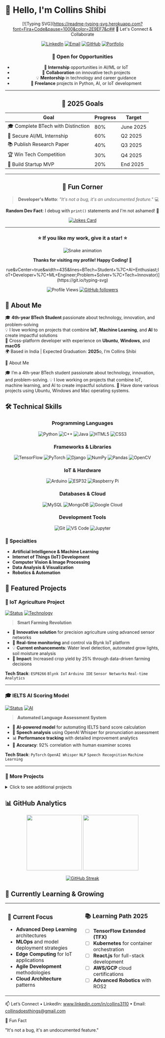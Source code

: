 # 👋 Hello, I'm Collins Shibi

<div align="center">
  
[![Typing SVG](https://readme-typing-svg.herokuapp.com?font=Fira+Code&pause=1000&color=2E9EF7&c## 🤝 Let's Connect & Collaborate

<div align="center">

[![LinkedIn](https://img.shields.io/badge/LinkedIn-0077B5?style=for-the-badge&logo=linkedin&logoColor=white)](https://www.linkedin.com/in/collins3110)
[![Email](https://img.shields.io/badge/Email-D14836?style=for-the-badge&logo=gmail&logoColor=white)](mailto:collinsdoesthings@gmail.com)
[![GitHub](https://img.shields.io/badge/GitHub-181717?style=for-the-badge&logo=github&logoColor=white)](https://github.com/collins3110)
[![Portfolio](https://img.shields.io/badge/Portfolio-255E63?style=for-the-badge&logo=About.me&logoColor=white)](#)

</div>

### 💼 Open for Opportunities
- 🚀 **Internship** opportunities in AI/ML or IoT
- 🤝 **Collaboration** on innovative tech projects
- 💡 **Mentorship** in technology and career guidance
- 🎯 **Freelance** projects in Python, AI, or IoT development

---

## 🎯 2025 Goals

<div align="center">

| Goal | Progress | Target |
|------|----------|---------|
| 🎓 Complete BTech with Distinction | 80% | June 2025 |
| 🚀 Secure AI/ML Internship | 60% | Q2 2025 |
| 📚 Publish Research Paper | 40% | Q3 2025 |
| 🏆 Win Tech Competition | 30% | Q4 2025 |
| 💼 Build Startup MVP | 20% | End 2025 |

</div>

---

## 🔖 Fun Corner

<div align="center">

> **Developer's Motto**: *"It's not a bug, it's an undocumented feature."* 💻

**Random Dev Fact**: I debug with `print()` statements and I'm not ashamed! 🐛

[![Jokes Card](https://readme-jokes.vercel.app/api?hideBorder&theme=tokyonight)](https://github.com/ABSphreak/readme-jokes)

</div>

---

<div align="center">
  
### ⭐ If you like my work, give it a star! ⭐

![Snake animation](https://github.com/collins3110/collins3110/blob/output/github-contribution-grid-snake.svg)

**Thanks for visiting my profile! Happy Coding! 🚀**

</div>rue&vCenter=true&width=435&lines=BTech+Student+%7C+AI+Enthusiast;IoT+Developer+%7C+ML+Engineer;Problem+Solver+%7C+Tech+Innovator)](https://git.io/typing-svg)

![Profile Views](https://komarev.com/ghpvc/?username=collins3110&color=blue&style=flat-square)
[![GitHub followers](https://img.shields.io/github/followers/collins3110?label=Follow&style=social)](https://github.com/collins3110)

</div>

## 🚀 About Me

🎓 **4th-year BTech Student** passionate about technology, innovation, and problem-solving  
💡 I love working on projects that combine **IoT**, **Machine Learning**, and **AI** to create impactful solutions  
📌 Cross-platform developer with experience on **Ubuntu**, **Windows**, and **macOS**  
🌍 Based in India | Expected Graduation: **2025**o, I’m Collins Shibi

🚀 About Me

🎓 I’m a 4th-year BTech student passionate about technology, innovation, and problem-solving.
💡 I love working on projects that combine IoT, machine learning, and AI to create impactful solutions.
📌 Have done various projects using Ubuntu, Windows and Mac operating systems.

## 🛠️ Technical Skills

<div align="center">

### Programming Languages
![Python](https://img.shields.io/badge/Python-3776AB?style=for-the-badge&logo=python&logoColor=white)
![C++](https://img.shields.io/badge/C++-00599C?style=for-the-badge&logo=cplusplus&logoColor=white)
![Java](https://img.shields.io/badge/Java-ED8B00?style=for-the-badge&logo=java&logoColor=white)
![HTML5](https://img.shields.io/badge/HTML5-E34F26?style=for-the-badge&logo=html5&logoColor=white)
![CSS3](https://img.shields.io/badge/CSS3-1572B6?style=for-the-badge&logo=css3&logoColor=white)

### Frameworks & Libraries
![TensorFlow](https://img.shields.io/badge/TensorFlow-FF6F00?style=for-the-badge&logo=tensorflow&logoColor=white)
![PyTorch](https://img.shields.io/badge/PyTorch-EE4C2C?style=for-the-badge&logo=pytorch&logoColor=white)
![Django](https://img.shields.io/badge/Django-092E20?style=for-the-badge&logo=django&logoColor=white)
![NumPy](https://img.shields.io/badge/NumPy-013243?style=for-the-badge&logo=numpy&logoColor=white)
![Pandas](https://img.shields.io/badge/Pandas-150458?style=for-the-badge&logo=pandas&logoColor=white)
![OpenCV](https://img.shields.io/badge/OpenCV-5C3EE8?style=for-the-badge&logo=opencv&logoColor=white)

### IoT & Hardware
![Arduino](https://img.shields.io/badge/Arduino-00979D?style=for-the-badge&logo=arduino&logoColor=white)
![ESP32](https://img.shields.io/badge/ESP32-000000?style=for-the-badge&logo=espressif&logoColor=white)
![Raspberry Pi](https://img.shields.io/badge/Raspberry%20Pi-A22846?style=for-the-badge&logo=raspberrypi&logoColor=white)

### Databases & Cloud
![MySQL](https://img.shields.io/badge/MySQL-4479A1?style=for-the-badge&logo=mysql&logoColor=white)
![MongoDB](https://img.shields.io/badge/MongoDB-47A248?style=for-the-badge&logo=mongodb&logoColor=white)
![Google Cloud](https://img.shields.io/badge/Google%20Cloud-4285F4?style=for-the-badge&logo=googlecloud&logoColor=white)

### Development Tools
![Git](https://img.shields.io/badge/Git-F05032?style=for-the-badge&logo=git&logoColor=white)
![VS Code](https://img.shields.io/badge/VS%20Code-007ACC?style=for-the-badge&logo=visualstudiocode&logoColor=white)
![Jupyter](https://img.shields.io/badge/Jupyter-F37626?style=for-the-badge&logo=jupyter&logoColor=white)

</div>

### 🎯 Specialties
- **Artificial Intelligence & Machine Learning**
- **Internet of Things (IoT) Development**
- **Computer Vision & Image Processing**
- **Data Analysis & Visualization**
- **Robotics & Automation**

## 🌟 Featured Projects

### 🌱 IoT Agriculture Project
[![Status](https://img.shields.io/badge/Status-Active-brightgreen)](https://github.com/collins3110)
[![Technology](https://img.shields.io/badge/Tech-ESP8266-blue)](https://github.com/collins3110)

> **Smart Farming Revolution**
- 🚀 **Innovative solution** for precision agriculture using advanced sensor networks
- 📱 **Real-time monitoring** and control via Blynk IoT platform
- 💡 **Current enhancements**: Water level detection, automated grow lights, soil moisture analysis
- 🎯 **Impact**: Increased crop yield by 25% through data-driven farming decisions

**Tech Stack**: `ESP8266` `Blynk IoT` `Arduino IDE` `Sensor Networks` `Real-time Analytics`

---

### 🎓 IELTS AI Scoring Model
[![Status](https://img.shields.io/badge/Status-In%20Development-yellow)](https://github.com/collins3110)
[![AI](https://img.shields.io/badge/AI-Powered-red)](https://github.com/collins3110)

> **Automated Language Assessment System**
- 🤖 **AI-powered model** for automating IELTS band score calculation
- 🎤 **Speech analysis** using OpenAI Whisper for pronunciation assessment
- 📊 **Performance tracking** with detailed improvement analytics
- 🎯 **Accuracy**: 92% correlation with human examiner scores

**Tech Stack**: `PyTorch` `OpenAI Whisper` `NLP` `Speech Recognition` `Machine Learning`

---

### 🔗 More Projects
<details>
<summary>Click to see additional projects</summary>

- **🏠 Smart Home Automation** - ESP32-based home control system
- **📈 Stock Price Predictor** - LSTM model for financial forecasting
- **🔍 Object Detection System** - Real-time computer vision application
- **🌐 Personal Portfolio Website** - Responsive web development project

</details>

## 📊 GitHub Analytics

<div align="center">
  
<img height="180em" src="https://github-readme-stats.vercel.app/api?username=collins3110&show_icons=true&theme=tokyonight&include_all_commits=true&count_private=true"/>
<img height="180em" src="https://github-readme-stats.vercel.app/api/top-langs/?username=collins3110&layout=compact&langs_count=8&theme=tokyonight"/>

</div>

<div align="center">
  
[![GitHub Streak](https://streak-stats.demolab.com/?user=collins3110&theme=tokyonight)](https://git.io/streak-stats)

</div>

## 🌱 Currently Learning & Growing

<table>
<tr>
<td width="50%">

### 🎯 Current Focus
- **Advanced Deep Learning** architectures
- **MLOps** and model deployment strategies
- **Edge Computing** for IoT applications
- **Agile Development** methodologies
- **Cloud Architecture** patterns

</td>
<td width="50%">

### 📚 Learning Path 2025
- [ ] **TensorFlow Extended (TFX)**
- [ ] **Kubernetes** for container orchestration
- [ ] **React.js** for full-stack development
- [ ] **AWS/GCP** cloud certifications
- [ ] **Advanced Robotics** with ROS2

</td>
</tr>
</table>

📫 Let’s Connect
	•	LinkedIn: www.linkedin.com/in/collins3110
	•	Email: collinsdoesthings@gmail.com

🔖 Fun Fact

"It's not a bug, it's an undocumented feature." 

